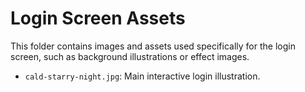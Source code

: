 # Login Screen Assets

This folder contains images and assets used specifically for the login screen, such as background illustrations or effect images.

- `cald-starry-night.jpg`: Main interactive login illustration.
